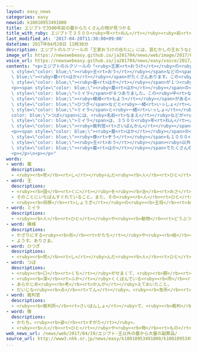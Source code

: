 ```yaml
---
layout: easy_news
categories: easy
newsid: k10010953491000
title: エジプトで3500年前の墓からたくさんの物が見つかる
title_with_ruby: エジプトで３５００<ruby>年<rt>ねん</rt></ruby><ruby>前<rt>まえ</rt></ruby>の<ruby>墓<rt>はか</rt></ruby>からたくさんの<ruby>物<rt>もの</rt></ruby>が<ruby>見<rt>み</rt></ruby>つかる
last_modified_at: '2017-04-20T11:30:00+09:00'
datetime: 2017年04月20日 11時30分
description: エジプトのルクソールの「王家おうけの谷たに」には、昔むかしの王おうなどの墓はかがたくさんあります。
image_url: https://newswebeasy.github.io/ja201704/news/web/image/2017/04/20/k10010953491000.jpg
voice_url: https://newswebeasy.github.io/ja201704/news/easy/voice/2017/04/20/k10010953491000.mp3
contents: "<p>エジプトのルクソールの「<ruby>王家<rt>おうけ</rt></ruby>の<ruby>谷<rt>たに</rt></ruby>」には、<ruby>昔<rt>むかし</rt></ruby>の<span\
  \ style=\"color: blue;\"><ruby>王<rt>おう</rt></ruby></span>などの<span style=\"color:\
  \ blue;\"><ruby>墓<rt>はか</rt></ruby></span>がたくさんあります。この<ruby>近<rt>ちか</rt></ruby>くでまた<span\
  \ style=\"color: blue;\"><ruby>墓<rt>はか</rt></ruby></span>が１つ<ruby>見<rt>み</rt></ruby>つかりました。</p>\n\
  <p><span style=\"color: blue;\"><ruby>墓<rt>はか</rt></ruby></span>の<ruby>中<rt>なか</rt></ruby>には、<span\
  \ style=\"color: blue;\">ミイラ</span>が８つありました。この<ruby>中<rt>なか</rt></ruby>の１つは、きれいな<ruby>色<rt>いろ</rt></ruby>の<span\
  \ style=\"color: blue;\"><ruby>模様<rt>もよう</rt></ruby></span>がある<ruby>木<rt>き</rt></ruby>の<span\
  \ style=\"color: blue;\">ひつぎ</span>などと<ruby>一緒<rt>いっしょ</rt></ruby>に<ruby>見<rt>み</rt></ruby>つかりました。この<span\
  \ style=\"color: blue;\">ミイラ</span>と<ruby>一緒<rt>いっしょ</rt></ruby>にあった<span style=\"\
  color: blue;\">つぼ</span>には、<ruby>名前<rt>なまえ</rt></ruby>などが<ruby>書<rt>か</rt></ruby>いてありました。<span\
  \ style=\"color: blue;\">ミイラ</span>は、３５００<ruby>年<rt>ねん</rt></ruby>ぐらい<ruby>前<rt>まえ</rt></ruby>の<span\
  \ style=\"color: blue;\"><ruby>裁判官<rt>さいばんかん</rt></ruby></span>だと<ruby>考<rt>かんが</rt></ruby>えられています。</p>\n\
  <p><span style=\"color: blue;\"><ruby>墓<rt>はか</rt></ruby></span>の<ruby>中<rt>なか</rt></ruby>からは、<ruby>死<rt>し</rt></ruby>んだ<ruby>人<rt>ひと</rt></ruby>のために<ruby>働<rt>はたら</rt></ruby>くと<ruby>言<rt>い</rt></ruby>われる<ruby>小<rt>ちい</rt></ruby>さな<span\
  \ style=\"color: blue;\"><ruby>像<rt>ぞう</rt></ruby></span>も１０００<ruby>以上<rt>いじょう</rt></ruby><ruby>見<rt>み</rt></ruby>つかりました。エジプト<ruby>考古省<rt>こうこしょう</rt></ruby>は、<span\
  \ style=\"color: blue;\"><ruby>王<rt>おう</rt></ruby></span><ruby>以外<rt>いがい</rt></ruby>の<span\
  \ style=\"color: blue;\"><ruby>墓<rt>はか</rt></ruby></span>でたくさんの<ruby>物<rt>もの</rt></ruby>が<ruby>見<rt>み</rt></ruby>つかることは<ruby>珍<rt>めずら</rt></ruby>しいと<ruby>言<rt>い</rt></ruby>っています。</p>\n\
  <p></p>\n<p></p>"
words:
- word: 墓
  descriptions:
  - <ruby><rb>死</rb><rt>し</rt></ruby>んだ<ruby><rb>人</rb><rt>ひと</rt></ruby>や、お<ruby><rb>骨</rb><rt>こつ</rt></ruby>をうめる<ruby><rb>所</rb><rt>ところ</rt></ruby>。また、そのしるし。
- word: 王
  descriptions:
  - <ruby><rb>国</rb><rt>くに</rt></ruby>を<ruby><rb>治</rb><rt>おさ</rt></ruby>める<ruby><rb>人</rb><rt>ひと</rt></ruby>。おうさま。
  - そのことにいちばんすぐれていること。また、その<ruby><rb>人</rb><rt>ひと</rt></ruby>。
  - <ruby><rb>将棋</rb><rt>しょうぎ</rt></ruby>の<ruby><rb>王将</rb><rt>おうしょう</rt></ruby>。
- word: ミイラ
  descriptions:
  - <ruby><rb>人</rb><rt>ひと</rt></ruby>や<ruby><rb>動物</rb><rt>どうぶつ</rt></ruby>の<ruby><rb>死体</rb><rt>したい</rt></ruby>がかわいて、そのまま<ruby><rb>固</rb><rt>かた</rt></ruby>まったもの。
- word: 模様
  descriptions:
  - かざりにする<ruby><rb>形</rb><rt>かたち</rt></ruby>や<ruby><rb>絵</rb><rt>え</rt></ruby>。
  - ようす。ありさま。
- word: ひつぎ
  descriptions:
  - <ruby><rb>死</rb><rt>し</rt></ruby>んだ<ruby><rb>人</rb><rt>ひと</rt></ruby>を<ruby><rb>入</rb><rt>い</rt></ruby>れる、<ruby><rb>木</rb><rt>き</rt></ruby>で<ruby><rb>作</rb><rt>つく</rt></ruby>った<ruby><rb>箱</rb><rt>はこ</rt></ruby>。かんおけ。
- word: つぼ
  descriptions:
  - <ruby><rb>口</rb><rt>くち</rt></ruby>がせまくて、<ruby><rb>胴</rb><rt>どう</rt></ruby>が<ruby><rb>丸</rb><rt>まる</rt></ruby>くふくらんだ<ruby><rb>入</rb><rt>い</rt></ruby>れ<ruby><rb>物</rb><rt>もの</rt></ruby>。
  - <ruby><rb>深</rb><rt>ふか</rt></ruby>くくぼんでいる<ruby><rb>所</rb><rt>ところ</rt></ruby>。
  - あらかじめ<ruby><rb>考</rb><rt>かんが</rt></ruby>えておいたこと。
  - だいじな<ruby><rb>点</rb><rt>てん</rt></ruby>。<ruby><rb>急所</rb><rt>きゅうしょ</rt></ruby>。
- word: 裁判官
  descriptions:
  - <ruby><rb>裁判所</rb><rt>さいばんしょ</rt></ruby>で、<ruby><rb>裁判</rb><rt>さいばん</rt></ruby>をする<ruby><rb>国</rb><rt>くに</rt></ruby>の<ruby><rb>公務員</rb><rt>こうむいん</rt></ruby>。<ruby><rb>国民</rb><rt>こくみん</rt></ruby>の<ruby><rb>自由</rb><rt>じゆう</rt></ruby>や<ruby><rb>権利</rb><rt>けんり</rt></ruby>を<ruby><rb>守</rb><rt>まも</rt></ruby>るために、よい<ruby><rb>悪</rb><rt>わる</rt></ruby>いを<ruby><rb>決</rb><rt>き</rt></ruby>めたり、<ruby><rb>悪</rb><rt>わる</rt></ruby>い<ruby><rb>人</rb><rt>ひと</rt></ruby>を<ruby><rb>裁</rb><rt>さば</rt></ruby>いたりする。
- word: 像
  descriptions:
  - かたち。<ruby><rb>姿</rb><rt>すがた</rt></ruby>。
  - <ruby><rb>人</rb><rt>ひと</rt></ruby>や<ruby><rb>物</rb><rt>もの</rt></ruby>の<ruby><rb>形</rb><rt>かたち</rt></ruby>を<ruby><rb>作</rb><rt>つく</rt></ruby>ったもの。
web_news_url: /news/web/2017/04/19/エジプト-王以外の墓から大量の副葬品/
source_url: http://www3.nhk.or.jp/news/easy/k10010953491000/k10010953491000.html
...
```

